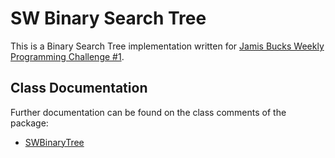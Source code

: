# SW Binary Search Tree

This is a Binary Search Tree implementation written for [Jamis Bucks Weekly Programming Challenge #1](https://medium.com/@jamis/weekly-programming-challenge-1-55b63b9d2a1).

## Class Documentation

Further documentation can be found on the class comments of the package:
- [SWBinaryTree](https://github.com/samWson/sw-binary-search-tree/blob/master/src/SWBinarySearchTree/SWBinarySearchTree.class.st)

